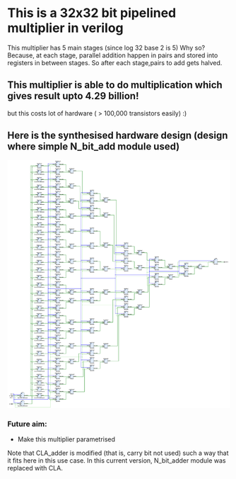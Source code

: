 # This is a 32x32 bit pipelined multiplier in verilog
This multiplier has 5 main stages (since log 32 base 2 is 5) Why so?
Because, at each stage, parallel addition happen in pairs and stored into registers in between stages. So after each stage,pairs to add gets halved.

## This multiplier is able to do multiplication which gives result upto 4.29 billion!
but this costs lot of hardware ( > 100,000 transistors easily) :) 

## Here is the synthesised hardware design (design where simple N_bit_add module used)
![schematic](https://raw.githubusercontent.com/uma899/32_bit_pipelined_mul/refs/heads/main/schematic.jpg)


### Future aim: 
* Make this multiplier parametrised

Note that CLA_adder is modified (that is, carry bit not used) such a way that it fits here in this use case. In this current version, N_bit_adder module was replaced with CLA. 
